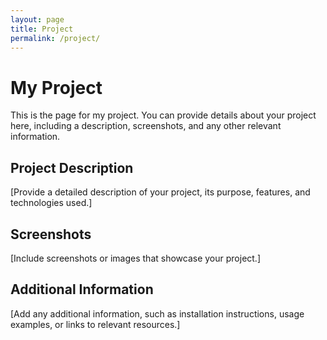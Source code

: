 ```yaml
---
layout: page
title: Project
permalink: /project/
---
```


# My Project

This is the page for my project. You can provide details about your project here, including a description, screenshots, and any other relevant information.

## Project Description

[Provide a detailed description of your project, its purpose, features, and technologies used.]

## Screenshots

[Include screenshots or images that showcase your project.]

## Additional Information

[Add any additional information, such as installation instructions, usage examples, or links to relevant resources.]
